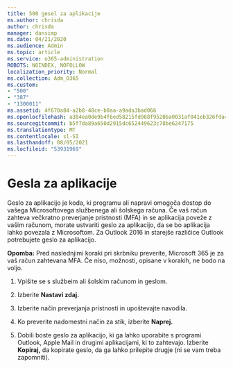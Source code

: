 ```yaml
---
title: 500 gesel za aplikacije
ms.author: chrisda
author: chrisda
manager: dansimp
ms.date: 04/21/2020
ms.audience: Admin
ms.topic: article
ms.service: o365-administration
ROBOTS: NOINDEX, NOFOLLOW
localization_priority: Normal
ms.collection: Adm_O365
ms.custom:
- "500"
- "387"
- "1300011"
ms.assetid: 4f670a84-a2b8-48ce-b0aa-a9ada3bad066
ms.openlocfilehash: a384ea0de9b4f6ed58215fd988f9520ba0031af041eb326fda467b80d28406ee
ms.sourcegitcommit: b5f7da89a650d2915dc652449623c78be6247175
ms.translationtype: MT
ms.contentlocale: sl-SI
ms.lasthandoff: 08/05/2021
ms.locfileid: "53931969"
---
```

# <a name="app-passwords"></a>Gesla za aplikacije

Geslo za aplikacijo je koda, ki programu ali napravi omogoča dostop do vašega Microsoftovega službenega ali šolskega računa. Če vaš račun zahteva večkratno preverjanje pristnosti (MFA) in se aplikacija poveže z vašim računom, morate ustvariti geslo za aplikacijo, da se bo aplikacija lahko povezala z Microsoftom. Za Outlook 2016 in starejše različice Outlook potrebujete geslo za aplikacijo.

 **Opomba:** Pred naslednjimi koraki pri skrbniku preverite, Microsoft 365 je za vaš račun zahtevana MFA. Če niso, možnosti, opisane v korakih, ne bodo na voljo.

1. Vpišite se s službeim ali šolskim računom in geslom.

2. Izberite **Nastavi zdaj.**

3. Izberite način preverjanja pristnosti in upoštevajte navodila.

4. Ko preverite nadomestni način za stik, izberite **Naprej.**

5. Dobili boste geslo za aplikacijo, ki ga lahko uporabite s programi Outlook, Apple Mail in drugimi aplikacijami, ki to zahtevajo. Izberite **Kopiraj,** da kopirate geslo, da ga lahko prilepite drugje (ni se vam treba zapomniti).
